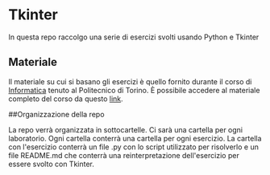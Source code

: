 # Tkinter
In questa repo raccolgo una serie di esercizi svolti usando Python e Tkinter

## Materiale

Il materiale su cui si basano gli esercizi è quello fornito durante il corso di [Informatica](https://didattica.polito.it/pls/portal30/gap.pkg_guide.viewGap?p_cod_ins=14BHDOA&p_a_acc=2023&p_header=S&p_lang=&multi=N) tenuto al Politecnico di Torino. 
È possibile accedere al materiale completo del corso da questo [link](https://elite.polito.it/teaching/past-courses/550-14bhd-info-2020).

##Organizzazione della repo

La repo verrà organizzata in sottocartelle. Ci sarà una cartella per ogni laboratorio. Ogni cartella conterrà una cartella per ogni esercizio. 
La cartella con l'esercizio conterrà un file .py con lo script utilizzato per risolverlo e un file README.md che conterrà una reinterpretazione dell'esercizio 
per essere svolto con Tkinter. 

 
